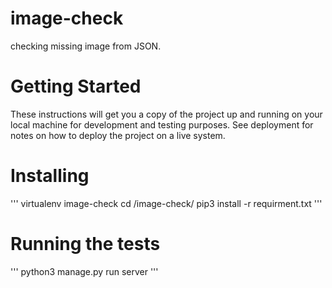 # image-check
checking missing image from JSON.

# Getting Started
These instructions will get you a copy of the project up and running on your local machine for development and testing purposes. See deployment for notes on how to deploy the project on a live system.


# Installing
'''
virtualenv image-check
cd /image-check/
pip3 install -r requirment.txt
'''
# Running the tests

'''
python3 manage.py run server
'''